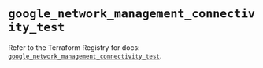 # `google_network_management_connectivity_test`

Refer to the Terraform Registry for docs: [`google_network_management_connectivity_test`](https://registry.terraform.io/providers/hashicorp/google-beta/6.25.0/docs/resources/google_network_management_connectivity_test).

